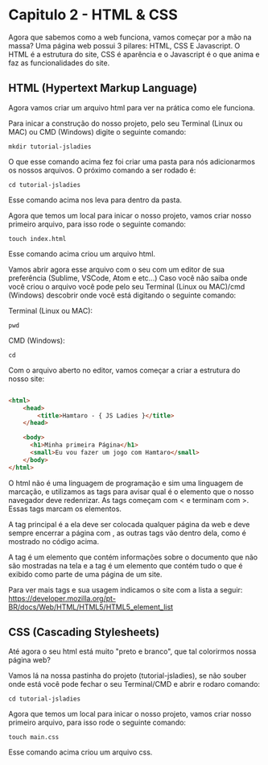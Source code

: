 # Capitulo 2 - HTML & CSS

Agora que sabemos como a web funciona, vamos começar por a mão na massa?
Uma página web possui 3 pilares: HTML, CSS E Javascript.
O HTML é a estrutura do site, CSS é aparência e o Javascript é o que anima e faz as funcionalidades do site.

## HTML (Hypertext Markup Language)

Agora vamos criar um arquivo html para ver na prática como ele funciona.

Para inicar a construção do nosso projeto, pelo seu Terminal (Linux ou MAC) ou CMD (Windows) digite o seguinte comando:
```
mkdir tutorial-jsladies
```
O que esse comando acima fez foi criar uma pasta para nós adicionarmos os nossos arquivos. O próximo comando a ser rodado é:
```
cd tutorial-jsladies
```
Esse comando acima nos leva para dentro da pasta.

Agora que temos um local para inicar o nosso projeto, vamos criar nosso primeiro arquivo, para isso rode o seguinte comando:
```
touch index.html
```
Esse comando acima criou um arquivo html.

Vamos abrir agora esse arquivo com o seu com um editor de sua preferência (Sublime, VSCode, Atom e etc...)
Caso você não saiba onde você criou o arquivo você pode pelo seu Terminal (Linux ou MAC)/cmd (Windows) descobrir onde você está digitando o seguinte comando:

Terminal (Linux ou MAC):
```
pwd 
```

CMD (Windows):
```
cd
```
Com o arquivo aberto no editor, vamos começar a criar a estrutura do nosso site:

```html

<html>
    <head>
        <title>Hamtaro - { JS Ladies }</title>
    </head>

    <body>
      <h1>Minha primeira Página</h1>
      <small>Eu vou fazer um jogo com Hamtaro</small>
    </body>
</html>
```
  O html não é uma linguagem de programação e sim uma linguagem de marcação, e utilizamos as tags para avisar qual é o elemento que o nosso navegador deve redenrizar. As tags começam com < e terminam com >. Essas tags marcam os elementos. 
    
  A tag principal é a <html> ela deve ser colocada qualquer página da web e deve sempre encerrar a página com </html>, as outras tags vão dentro dela, como é mostrado no código acima.
  
A tag <head> é um elemento que contém informações sobre o documento que não são mostradas na tela e a tag <body> é um elemento que contém tudo o que é exibido como parte de uma página de um site.
    
Para ver mais tags e sua usagem indicamos o site com a lista a seguir: https://developer.mozilla.org/pt-BR/docs/Web/HTML/HTML5/HTML5_element_list

## CSS (Cascading Stylesheets)

Até agora o seu html está muito "preto e branco", que tal colorirmos nossa página web?

Vamos lá na nossa pastinha do projeto (tutorial-jsladies), se não souber onde está você pode fechar o seu Terminal/CMD e abrir e rodaro comando:
```
cd tutorial-jsladies
```
Agora que temos um local para inicar o nosso projeto, vamos criar nosso primeiro arquivo, para isso rode o seguinte comando:
```
touch main.css
```
Esse comando acima criou um arquivo css. 

